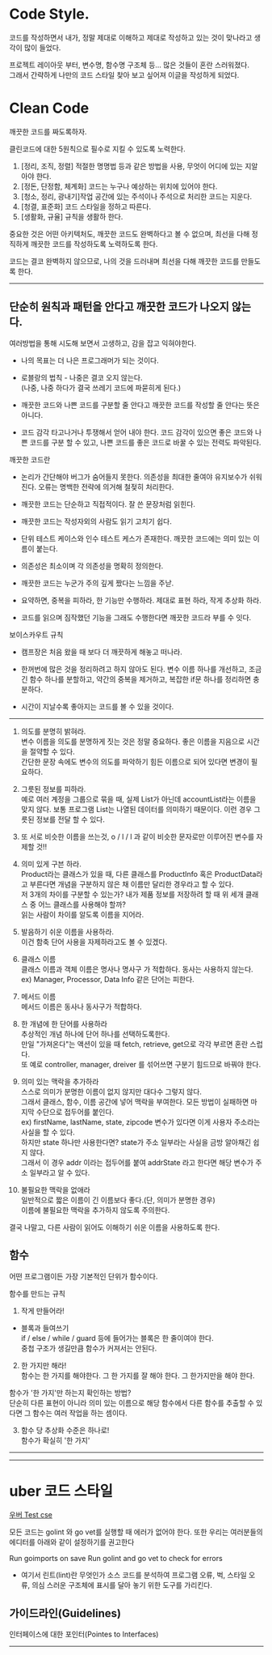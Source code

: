 Code Style.
===
코드를 작성하면서 내가, 정말 제대로 이해하고 제대로 작성하고 있는 것이 맞나라고 생각이 많이 들었다.   

프로젝트 레이아웃 부터, 변수명, 함수명 구조체 등... 많은 것들이 혼란 스러워졌다.   
그래서 간략하게 나만의 코드 스타일 찾아 보고 싶어져 이글을 작성하게 되었다.   

# Clean Code
깨끗한 코드를 짜도록하자.

클린코드에 대한 5원칙으로 필수로 지킬 수 있도록 노력한다.

1. [정리, 조직, 정렬] 적절한 명명법 등과 같은 방법을 사용, 무엇이 어디에 있는 지알아야 한다.
2. [정돈, 단정함, 체계화] 코드는 누구나 예상하는 위치에 있어야 한다.
3. [청소, 정리, 광내기]작업 공간에 있는 주석이나 주석으로  처리한 코드는 지운다.
4. [청결, 표준화] 코드 스타일을 정하고 따른다.
5. [생활화, 규율] 규칙을 생활하 한다.

중요한 것은 어떤 아키텍처도, 깨끗한 코드도 완벽하다고 볼 수 없으며, 최선을 다해 정직하게 깨끗한 코드를 작성하도록 노력하도록 한다.

코드는 결코 완벽하지 않으므로, 나의 것을 드러내며 최선을 다해 깨끗한 코드를 만들도록 한다.

---
## 단순히 원칙과 패턴을 안다고 깨끗한 코드가 나오지 않는다.
여러방법을 통해 시도해 보면서 고생하고, 감을 잡고 익혀야한다.

- 나의 목표는 더 나은 프로그래머가 되는 것이다.

- 로블랑의 법칙 - 나중은 결코 오지 않는다.   
(나중, 나중 하다가 결국 쓰레기 코드에 파묻히게 된다.)

- 깨끗한 코드와 나쁜 코드를 구분할 줄 안다고 깨끗한 코드를 작성할 줄 안다는 뜻은 아니다. 

- 코드 감각
타고나거나 투쟁해서 얻어 내야 한다. 코드 감각이 있으면 좋은 코드와 나쁜 코드를 구분 할 수 있고, 나쁜 코드를 좋은 코드로 바꿀 수 있는 전력도 파악된다.

깨끗한 코드란

- 논리가 간단해야 버그가 숨어들지 못한다. 의존성을 최대한 줄여야 유지보수가 쉬워진다. 
오류는 명백한 전략에 의거해 철젖히 처리한다.

- 깨끗한 코드는 단순하고 직접적이다. 잘 쓴 문장처럼 읽힌다.

- 깨끗한 코드는 작성자외의 사람도 읽기 고치기 쉽다.

- 단위 테스트 케이스와 인수 테스트 케스가 존재한다. 깨끗한 코드에는 의미 있는 이름이 붙는다. 

- 의존성은 최소이며 각 의존성을 명확히 정의한다.

- 깨끗한 코드는 누군가 주의 깊게 짰다는 느낌을 주낟.

- 요약하면, 중복을 피하라, 한 기능만 수행하라. 제대로 표현 하라, 작게 추상화 하라.

- 코드를 읽으며 짐작했던 기능을 그래도 수행한다면 깨끗한 코드라 부를 수 잇다.

보이스카우트 규칙

- 캠프장은 처음 왔을 때 보다 더 깨끗하게 해놓고 떠나라.

- 한꺼번에 많은 것을 정리하려고 하지 않아도 된다. 변수 이름 하나를 개선하고, 조금 긴 함수 하나를 분할하고, 약간의 중복을 제거하고, 복잡한 if문 하나를 정리하면 충분하다. 

- 시간이 지날수록 좋아지는 코드를 볼 수 있을 것이다.

---

1. 의도를 분명히 밝혀라.   
변수 이름을 의도를 분명하게 짓는 것은 정말 중요하다. 좋은 이름을 지음으로 시간을 절약할 수 있다.   
간단한 문장 속에도 변수의 의도를 파악하기 힘든 이름으로 되어 있다면 변경이 필요하다.

2. 그릇된 정보를 피하라.   
예로 여러 계정을 그룹으로 묶을 때, 실제 List가 아닌데 accountList라는 이름을 맞지 않다. 
보통 프로그램 List는 나열된 데이터를 의미하기 때문이다. 이런 경우 그릇된 정보를 전달 할 수 있다.

3. 또 서로 비슷한 이름을 쓰는것, o / l / l 과 같이 비슷한 문자로만 이루어진 변수를 자제할 것!!

3. 의미 있게 구븐 하라.   
Product라는 클래스가 있을 때, 다른 클래스를 ProductInfo 혹은 ProductData라고    부른다면 개념을 구분하지 않은 채 이름만 달리한 경우라고 할 수 있다.   
저 3개의 차이를 구분할 수 있는가? 내가 제품 정보를 저장하려 할 때 위 세개 클래스 중 어느 클래스를 사용해야 할까?   
읽는 사람이 차이를 알도록 이름을 지어라. 

4. 발음하기 쉬운 이름을 사용하라.   
이건 함축 단어 사용을 자제하라고도 볼 수 있겠다.

5. 클래스 이름   
클래스 이름과 객체 이름은 명사나 명사구 가 적합하다. 동사는 사용하지 않는다.   
ex) Manager, Processor, Data Info 같은 단어는 피한다.

6. 메서드 이름    
메서드 이름은 동사나 동사구가 적합하다.

7. 한 개념에 한 단어를 사용하라   
추상적인 개념 하나에 단어 하나를 선택하도록한다.   
만일 "가져온다"는 액션이 있을 때 fetch, retrieve, get으로 각각 부르면 혼란 스럽다.   
또 예로 controller, manager, dreiver 를 섞어쓰면 구분기 힘드므로 바꿔야 한다. 

8. 의미 있는 맥락을 추가하라   
스스로 의미가 분명한 이름이 없지 않지만 대다수 그렇지 않다.   
그래서 클래스, 함수, 이름 공간에 넣어 맥락을 부여한다. 모든 방법이 실패하면 마지막 수단으로 접두어를 붙인다.   
ex) firstName, lastName, state, zipcode 변수가 있다면 이게 사용자 주소라는 사실을 할 수 있다.   
하지만 state 하나만 사용한다면? state가 주소 일부라는 사실을 금방 알아채긴 쉽지 않다.   
그래서 이 경우 addr 이라는 접두어를 붙여 addrState 라고 한다면 해당 변수가 주소 일부라고 알 수 있다.

9. 불필요한 맥락을 없애라   
일반적으로 짧은 이름이 긴 이름보다 좋다.(단, 의미가 분명한 경우)   
이름에 불필요한 맥락을 추가하지 않도록 주의한다.

결국 나말고, 다른 사람이 읽어도 이해하기 쉬운 이름을 사용하도록 한다.

## 함수
어떤 프로그램이든 가장 기본적인 단위가 함수이다.

함수를 만드는 규칙
1. 작게 만들어라!   
- 블록과 들여쓰기   
if / else / while / guard 등에 들어가는 블록은 한 줄이여야 한다.   
중첩 구조가 생길만큼 함수가 커져서는 안된다.

2. 한 가지만 해라!   
함수는 한 가지를 해야한다. 그 한 가지를 잘 해야 한다. 그 한가지만을 해야 한다.   

함수가 '한 가지'만 하는지 확인하는 방법?   
단순히 다른 표현이 아니라 의미 있는 이름으로 해당 함수에서 다른 함수를 추출할 수 있다면 그 함수는 여러 작업을 하는 셈이다.   

3. 함수 당 추상화 수준은 하나로!   
함수가 확실히 '한 가지'

---

---

# uber  코드 스타일

[우버 Test cse](https://github.com/uber-go/guide)

모든 코드는 golint 와 go vet를 실행할 때 에러가 없어야 한다. 또한 우리는 여러분들의 에디터를 아래와 같이 설정하기를 권고한다

Run goimports on save
Run golint and go vet to check for errors

* 여기서 린트(lint)란 무엇인가 소스 코드를 분석하여 
프로그램 오류, 벅, 스타일 오류, 의심 스러운 구조체에 표시를 달아 놓기 위한 도구를 가리킨다.

## 가이드라인(Guidelines)
인터페이스에 대한 포인터(Pointes to Interfaces)


---